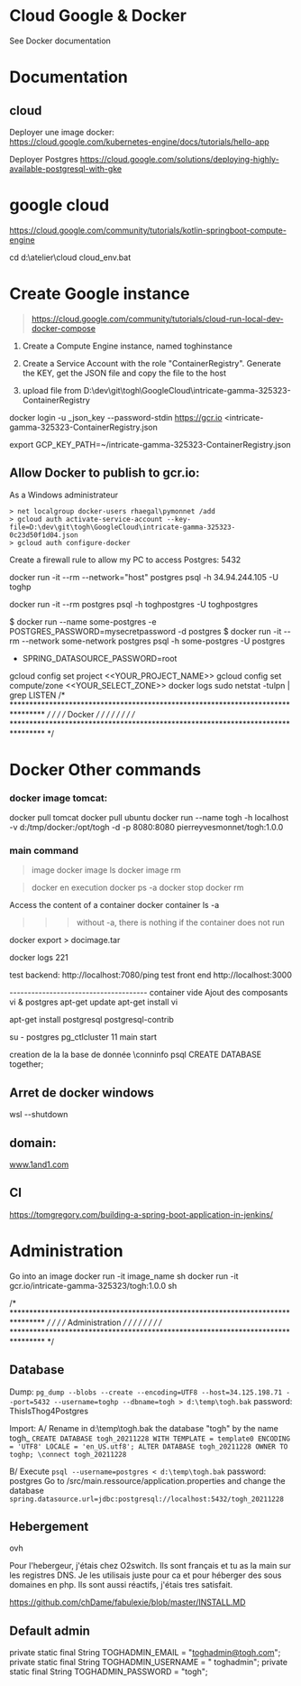 # Cloud Google & Docker

See Docker documentation

# Documentation

## cloud

Deployer une image docker: 	
https://cloud.google.com/kubernetes-engine/docs/tutorials/hello-app

Deployer Postgres
https://cloud.google.com/solutions/deploying-highly-available-postgresql-with-gke

# google cloud

https://cloud.google.com/community/tutorials/kotlin-springboot-compute-engine

cd d:\atelier\cloud cloud_env.bat

# Create Google instance

> https://cloud.google.com/community/tutorials/cloud-run-local-dev-docker-compose

1. Create a Compute Engine instance, named toghinstance

2. Create a Service Account with the role "ContainerRegistry". Generate the KEY, get the JSON file and copy the file to
   the host

3. upload file from D:\dev\git\togh\GoogleCloud\intricate-gamma-325323-ContainerRegistry

docker login -u _json_key --password-stdin https://gcr.io  <intricate-gamma-325323-ContainerRegistry.json

export GCP_KEY_PATH=~/intricate-gamma-325323-ContainerRegistry.json

## Allow Docker to publish to gcr.io:

As a Windows administrateur

```
> net localgroup docker-users rhaegal\pymonnet /add
> gcloud auth activate-service-account --key-file=D:\dev\git\togh\GoogleCloud\intricate-gamma-325323-0c23d50f1d04.json
> gcloud auth configure-docker
```

Create a firewall rule to allow my PC to access Postgres: 5432

docker run -it --rm --network="host" postgres psql -h 34.94.244.105 -U toghp

docker run -it --rm postgres psql -h toghpostgres -U toghpostgres

$ docker run --name some-postgres -e POSTGRES_PASSWORD=mysecretpassword -d postgres $ docker run -it --rm --network
some-network postgres psql -h some-postgres -U postgres

- SPRING_DATASOURCE_PASSWORD=root

gcloud config set project <<YOUR_PROJECT_NAME>>
gcloud config set compute/zone <<YOUR_SELECT_ZONE>>
docker logs <containerid>
sudo netstat -tulpn | grep LISTEN /* ******************************************************************************** */
/*                                                                                  */ /*
Docker                                                                            */
/*                                                                                  */
/*                                                                                  */
/*                                                                                  */
/* ******************************************************************************** */

# Docker Other commands

### docker image tomcat:

docker pull tomcat docker pull ubuntu docker run --name togh -h localhost -v d:/tmp/docker:/opt/togh -d -p 8080:8080
pierreyvesmonnet/togh:1.0.0

### main command

> image docker image ls docker image rm

> docker en execution docker ps -a docker stop <container id>
docker rm <container id>

Access the content of a container docker container ls -a
> > > without -a, there is nothing if the container does not run


docker export <containerId> > docimage.tar

docker logs 221

test backend:
http://localhost:7080/ping
test front end
http://localhost:3000

-------------------------------------- container vide Ajout des composants vi & postgres apt-get update apt-get install
vi

apt-get install postgresql postgresql-contrib

su - postgres pg_ctlcluster 11 main start

creation de la la base de donnée \conninfo psql CREATE DATABASE together;

## Arret de docker windows

wsl --shutdown

## domain:

www.1and1.com

## CI

https://tomgregory.com/building-a-spring-boot-application-in-jenkins/

# Administration

Go into an image docker run -it image_name sh docker run -it gcr.io/intricate-gamma-325323/togh:1.0.0 sh

/* ******************************************************************************** */
/*                                                                                  */ /*
Administration                                                                    */
/*                                                                                  */
/*                                                                                  */
/*                                                                                  */
/* ******************************************************************************** */

## Database

Dump:
``
pg_dump --blobs --create --encoding=UTF8 --host=34.125.198.71 --port=5432 --username=toghp --dbname=togh > d:\temp\togh.bak
``
password: ThisIsThog4Postgres

Import:
A/ Rename in d:\temp\togh.bak the database "togh" by the name togh_<date>
``
CREATE DATABASE togh_20211228 WITH TEMPLATE = template0 ENCODING = 'UTF8' LOCALE = 'en_US.utf8'; ALTER DATABASE togh_20211228 OWNER TO toghp; \connect togh_20211228
``

B/ Execute
``
psql --username=postgres < d:\temp\togh.bak
``
password: postgres Go to <Intellij>/src/main.ressource/application.properties and change the database
``
spring.datasource.url=jdbc:postgresql://localhost:5432/togh_20211228
``

## Hebergement

ovh

Pour l'hebergeur, j'étais chez O2switch. Ils sont français et tu as la main sur les registres DNS. Je les utilisais
juste pour ca et pour héberger des sous domaines en php. Ils sont aussi réactifs, j'étais tres satisfait.

https://github.com/chDame/fabulexie/blob/master/INSTALL.MD

## Default admin

private static final String TOGHADMIN_EMAIL = "toghadmin@togh.com"; private static final String TOGHADMIN_USERNAME = "
toghadmin"; private static final String TOGHADMIN_PASSWORD = "togh";
